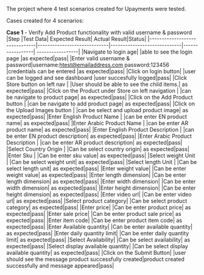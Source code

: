 The project where 4 test scenarios created for Upayments were tested.

Cases created for 4 scenarios:

**Case 1** - Verify Add Product functionality with valid username & password
|Step                          |Test Data| Expected Result| Actual Result|Status|
|-------------------------------|-----------------------------|-----------------------------|-----------------| -----------------|
|Navigate to login age|            |able to see the login page            |as expected|pass|
|Enter valid username & password|username:htest@emailaddress.com password:123456            |credentials can be entered            |as expected|pass|
|Click on login button|            |user can be logged and  see dashboard            |user succesfully logged|pass|
|Click Store button on left nav          |           |User should be able to see the child items.| as expected|pass|
|Click on the Product under Store on left navigation          |            |can be navigate to product page| as expected|pass|
|Click on the Add Product button          |            |can be navigate to add product page| as expected|pass|
|Click on the Upload Images button          |            |can be select and upload product image| as expected|pass|
|Enter English Product Name         |            |can be enter EN product name| as expected|pass|
|Enter Arabic Product Name         |            |can be enter AR product name| as expected|pass|
|Enter English Product Description         |            |can be enter EN product description| as expected|pass|
|Enter Arabic Product Description         |            |can be enter AR product description| as expected|pass|
|Select Country Origin         |            |Can be select country origin| as expected|pass|
|Enter Sku |            |Can be enter sku value| as expected|pass|
|Select weight Unit |            |Can be select weight unit| as expected|pass|
|Select length Unit |            |Can be select length unit| as expected|pass|
|Enter weight value|            |Can be enter weight value| as expected|pass|
|Enter length dimension|            |Can be enter length dimension| as expected|pass|
|Enter width dimension|            |Can be enter width dimension| as expected|pass|
|Enter height dimension|            |Can be enter height dimension| as expected|pass|
|Enter video url|            |Can be enter video url| as expected|pass|
|Select product category|            |Can be select product category| as expected|pass|
|Enter price|            |Can be enter product price| as expected|pass|
|Enter sale price|            |Can be enter product sale price| as expected|pass|
|Enter item code|            |Can be enter product item code| as expected|pass|
|Enter Available quantity|            |Can be enter available quantity| as expected|pass|
|Enter daily quantity limit|            |Can be enter daily quantity limit| as expected|pass|
|Select Availability|            |Can be select availability| as expected|pass|
|Select display available quantity|            |Can be select display available quantity| as expected|pass|
|Click on the Submit Button|            |user should see the message product successfully created|product created successfully and message appeared|pass|
